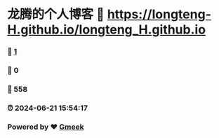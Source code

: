 # 龙腾的个人博客 :link: https://longteng-H.github.io/longteng_H.github.io 
### :page_facing_up: [1](https://longteng-H.github.io/longteng_H.github.io/tag.html) 
### :speech_balloon: 0 
### :hibiscus: 558 
### :alarm_clock: 2024-06-21 15:54:17 
### Powered by :heart: [Gmeek](https://github.com/Meekdai/Gmeek)
